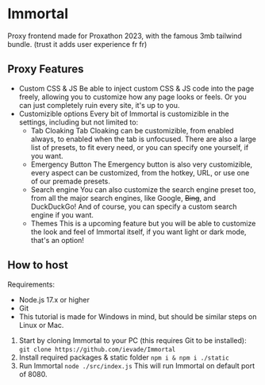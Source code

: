 # Immortal
Proxy frontend made for Proxathon 2023, with the famous 3mb tailwind bundle. (trust it adds user experience fr fr)

## Proxy Features
- Custom CSS & JS
  Be able to inject custom CSS & JS code into the page freely, allowing you
  to customize how any page looks or feels. Or you can just completely ruin
  every site, it's up to you.
- Customizible options
  Every bit of Immortal is customizible in the settings, including but not 
  limited to:
   - Tab Cloaking
   Tab Cloaking can be customizible, from enabled always, to enabled when
   the tab is unfocused. There are also a large list of presets, to fit
   every need, or you can specify one yourself, if you want.
   - Emergency Button
   The Emergency button is also very customizible, every aspect can be
   customized, from the hotkey, URL, or use one of our premade presets.
   - Search engine
   You can also customize the search engine preset too, from all the
   major search engines, like Google, ~~Bing~~, and DuckDuckGo!
   And of course, you can specify a custom search engine if you want.
   - Themes
   This is a upcoming feature but you will be able to customize the
   look and feel of Immortal itself, if you want light or dark mode,
   that's an option!

## How to host
Requirements:
- Node.js 17.x or higher
- Git
- This tutorial is made for Windows in mind, but should be similar steps on Linux or Mac.
1. Start by cloning Immortal to your PC (this requires Git to be installed):
   `git clone https://github.com/ievade/Immortal`
2. Install required packages & static folder
   `npm i & npm i ./static`
3. Run Immortal
   `node ./src/index.js`
   This will run Immortal on default port of 8080.
